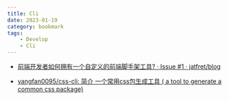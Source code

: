 ```yaml
---
title: Cli
date: 2023-01-19
category: bookmark
tags:
    - Develop
    - Cli
---
```


- [前端开发者如何拥有一个自定义的前端脚手架工具\? · Issue #1 · jatfret/blog](https://github.com/jatfret/blog/issues/1)

- [yangfan0095/css-cli: 简介 一个常用css包生成工具 \( a tool to generate a common css package\)](https://github.com/yangfan0095/css-cli)
